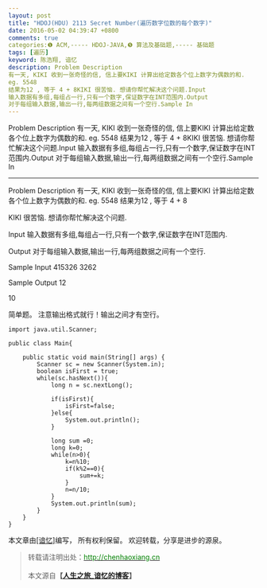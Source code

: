 ```yaml
---
layout: post
title: "HDOJ(HDU) 2113 Secret Number(遍历数字位数的每个数字)"
date: 2016-05-02 04:39:47 +0800
comments: true
categories:❶ ACM,----- HDOJ-JAVA,❺ 算法及基础题,----- 基础题
tags: [遍历]
keyword: 陈浩翔, 谙忆
description: Problem Description 
有一天, KIKI 收到一张奇怪的信, 信上要KIKI 计算出给定数各个位上数字为偶数的和. 
eg. 5548 
结果为12 , 等于 4 + 8KIKI 很苦恼. 想请你帮忙解决这个问题.Input 
输入数据有多组,每组占一行,只有一个数字,保证数字在INT范围内.Output 
对于每组输入数据,输出一行,每两组数据之间有一个空行.Sample In 
---
```



Problem Description 
有一天, KIKI 收到一张奇怪的信, 信上要KIKI 计算出给定数各个位上数字为偶数的和. 
eg. 5548 
结果为12 , 等于 4 + 8KIKI 很苦恼. 想请你帮忙解决这个问题.Input 
输入数据有多组,每组占一行,只有一个数字,保证数字在INT范围内.Output 
对于每组输入数据,输出一行,每两组数据之间有一个空行.Sample In
<!-- more -->
----------

Problem Description
有一天, KIKI 收到一张奇怪的信, 信上要KIKI 计算出给定数各个位上数字为偶数的和.
eg. 5548
结果为12 , 等于 4 + 8

KIKI 很苦恼. 想请你帮忙解决这个问题.


 

Input
输入数据有多组,每组占一行,只有一个数字,保证数字在INT范围内.
 

Output
对于每组输入数据,输出一行,每两组数据之间有一个空行.

 

Sample Input
415326
3262
 

Sample Output
12

10


简单题。
注意输出格式就行！输出之间才有空行。

```
import java.util.Scanner;

public class Main{

	public static void main(String[] args) {
		Scanner sc = new Scanner(System.in);
		boolean isFirst = true;
		while(sc.hasNext()){
			long n = sc.nextLong();
			
			if(isFirst){
				isFirst=false;
			}else{
				System.out.println();
			}
			
			long sum =0;
			long k=0;
			while(n>0){
				k=n%10;
				if(k%2==0){
					sum+=k;
				}
				n=n/10;
			}
			System.out.println(sum);
		}
	}
}

```

本文章由<a href="http://chenhaoxiang.cn/">[谙忆]</a>编写， 所有权利保留。 
欢迎转载，分享是进步的源泉。
<blockquote cite='陈浩翔'>
<p background-color='#D3D3D3'>转载请注明出处：<a href='http://chenhaoxiang.cn'><font color="green">http://chenhaoxiang.cn</font></a><br><br>
本文源自<strong>【<a href='http://chenhaoxiang.cn' target='_blank'>人生之旅_谙忆的博客</a>】</strong></p>
</blockquote>
